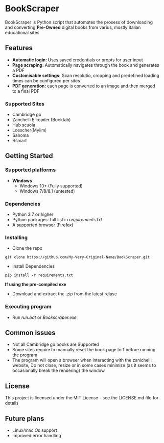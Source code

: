 # BookScraper

BookScraper is Python script that automates the prosess of downloading and converting **Pre-Owned** digital books from varius, mostly italian educational sites

## Features
- **Automatic login:** Uses saved credentials or propts for user input
- **Page scraping:** Automatically navigates through the book and generates a PDF
- **Customisable settings:** Scan resolutio, cropping and predefined loading times can be cunfigured per sites
- **PDF generation:** each page is converted to an image and then merged to a final PDF

### Supported Sites

- Cambridge go
- Zanchelli E-reader (Booktab)
- Hub scuola
- Loescher(Mylim)
- Sanoma
- Bsmart


## Getting Started
### Supported platforms
- **Windows**
    - Windows 10+ (Fully supported)
    - Windows 7/8/8.1 (untested)
### Dependencies
- Python 3.7 or higher
- Python packages: full list in *requirements.txt*
- A supported browser (Firefox)

### Installing

* Clone the repo
```
git clone https://github.com/My-Very-Original-Name/BookScraper.git
```
* Install Dependencies 
``` 
pip install -r requirements.txt
```

**If using the pre-compiled exe**
* Download and extract the .zip from the latest relase
### Executing program

* Run *run.bat* or *Bookscraper.exe*

## Common issues
* Not all Cambridge go books are Supported
* Some sites require to manually reset the book page to 1 before running the program
* The program will open a browser when interacting with the zanichelli website, Do not close, resize or in some cases minimize (as it seems to occasionally break the rendering) the window



## License

This project is licensed under the MIT License - see the LICENSE.md file for details

## Future plans
* Linux/mac Os support
* Improved error handling

